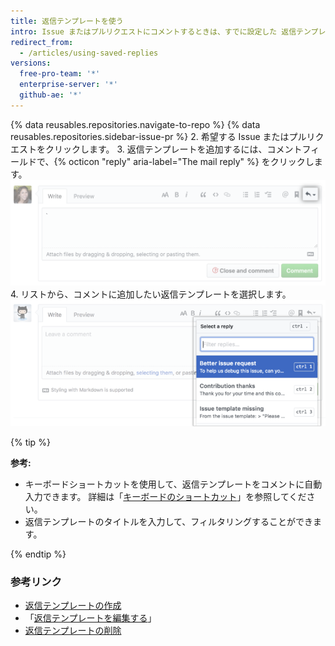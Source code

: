 ```yaml
---
title: 返信テンプレートを使う
intro: Issue またはプルリクエストにコメントするときは、すでに設定した 返信テンプレートを追加できます。 返信テンプレートをコメント全体にすることも、カスタマイズしたい場合はコンテンツを追加または削除することもできます。
redirect_from:
  - /articles/using-saved-replies
versions:
  free-pro-team: '*'
  enterprise-server: '*'
  github-ae: '*'
---
```


{% data reusables.repositories.navigate-to-repo %}
{% data reusables.repositories.sidebar-issue-pr %}
2. 希望する Issue またはプルリクエストをクリックします。
3. 返信テンプレートを追加するには、コメントフィールドで、{% octicon "reply" aria-label="The mail reply" %} をクリックします。 ![[Saved replies] ボタン](/assets/images/help/writing/saved-replies-button.png)
4. リストから、コメントに追加したい返信テンプレートを選択します。 ![返信テンプレート](/assets/images/help/settings/saved-replies.png)

{% tip %}

**参考:**
- キーボードショートカットを使用して、返信テンプレートをコメントに自動入力できます。 詳細は「[キーボードのショートカット](/articles/keyboard-shortcuts/#comments)」を参照してください。
- 返信テンプレートのタイトルを入力して、フィルタリングすることができます。

{% endtip %}

### 参考リンク

- [返信テンプレートの作成](/articles/creating-a-saved-reply)
- 「[返信テンプレートを編集する](/articles/editing-a-saved-reply)」
- [返信テンプレートの削除](/articles/deleting-a-saved-reply)
